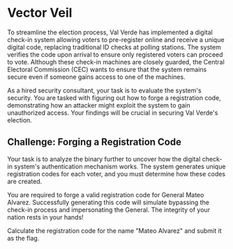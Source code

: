 # Vector Veil

To streamline the election process, Val Verde has implemented a digital check-in system allowing voters to pre-register online and receive a unique digital code, replacing traditional ID checks at polling stations. The system verifies the code upon arrival to ensure only registered voters can proceed to vote. Although these check-in machines are closely guarded, the Central Electoral Commission (CEC) wants to ensure that the system remains secure even if someone gains access to one of the machines.

As a hired security consultant, your task is to evaluate the system's security. You are tasked with figuring out how to forge a registration code, demonstrating how an attacker might exploit the system to gain unauthorized access. Your findings will be crucial in securing Val Verde's election.

## Challenge: Forging a Registration Code

Your task is to analyze the binary further to uncover how the digital check-in system's authentication mechanism works. The system generates unique registration codes for each voter, and you must determine how these codes are created.

You are required to forge a valid registration code for General Mateo Alvarez. Successfully generating this code will simulate bypassing the check-in process and impersonating the General. The integrity of your nation rests in your hands!

Calculate the registration code for the name "Mateo Alvarez" and submit it as the flag.
